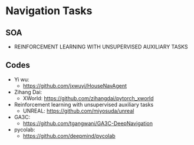 # Navigation Tasks

## SOA
- REINFORCEMENT LEARNING WITH UNSUPERVISED AUXILIARY TASKS

## Codes
- Yi wu:
	- https://github.com/jxwuyi/HouseNavAgent
- Zihang Dai:
	- XWorld: https://github.com/zihangdai/pytorch_xworld
- Reinforcement learning with unsupervised auxiliary tasks
	- UNREAL: https://github.com/miyosuda/unreal
- GA3C:
	- https://github.com/tgangwani/GA3C-DeepNavigation
- pycolab:
	- https://github.com/deepmind/pycolab
